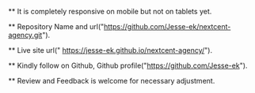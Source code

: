 ** It is completely responsive on mobile but not on tablets yet.

** Repository Name and url("https://github.com/Jesse-ek/nextcent-agency.git").

** Live site url(" https://jesse-ek.github.io/nextcent-agency/").

** Kindly follow on Github, Github profile("https://github.com/Jesse-ek").

** Review and Feedback is welcome for necessary adjustment.
